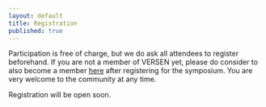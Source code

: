 ```yaml
---
layout: default
title: Registration
published: true
---
```


Participation is free of charge, but we do ask all attendees to register beforehand. If you are not a member of VERSEN yet, please do consider to also become a member [here](https://www.versen.nl/users/new) after registering for the symposium. You are very welcome to the community at any time.

Registration will be open soon.

<!-- Formal registration has been closed and catering has been planned accordingly. 


Please register using the form below:

<iframe src="https://docs.google.com/forms/d/e/1FAIpQLSec4s7ndpwHrHzJm28wNkr4-Ds3fUSap-7bWOIs6OrK8A5j_g/viewform?embedded=true" width="640" height="1252" frameborder="0" marginheight="0" marginwidth="0">Loading…</iframe> -->
